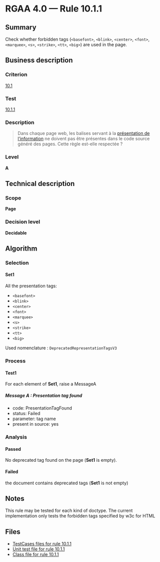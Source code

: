 # RGAA 4.0 — Rule 10.1.1

## Summary

Check whether forbidden tags (`<basefont>`, `<blink>`, `<center>`, 
`<font>`, `<marquee>`, `<s>`, `<strike>`, `<tt>`, `<big>`) are used in the page.

## Business description

### Criterion

[10.1](https://www.numerique.gouv.fr/publications/rgaa-accessibilite/methode/criteres/#crit-10-1)

### Test

[10.1.1](https://www.numerique.gouv.fr/publications/rgaa-accessibilite/methode/criteres/#test-10-1-1)

### Description

> Dans chaque page web, les balises servant à la [présentation de l’information](https://www.numerique.gouv.fr/publications/rgaa-accessibilite/methode/glossaire/#presentation-de-l-information) ne doivent pas être présentes dans le code source généré des pages. Cette règle est-elle respectée ?

### Level

**A**


## Technical description

### Scope

**Page**

### Decision level

**Decidable**

## Algorithm

### Selection

#### Set1

All the presentation tags:
  - `<basefont>`
  - `<blink>`
  - `<center>`
  - `<font>`
  - `<marquee>`
  - `<s>`
  - `<strike>`
  - `<tt>`
  - `<big>`
  
Used nomenclature : `DeprecatedRepresentationTagsV3`

### Process

#### Test1 

For each element of **Set1**, raise a MessageA

##### Message A :  Presentation tag found

-  code: PresentationTagFound
-  status: Failed
-  parameter: tag name
-  present in source: yes

### Analysis

#### Passed

No deprecated tag found on the page (**Set1** is empty).

#### Failed

the document contains deprecated tags (**Set1** is not empty)

## Notes

This rule may be tested for each kind of doctype. The current
implementation only tests the forbidden tags specified by w3c for HTML


## Files

- [TestCases files for rule 10.1.1](https://gitlab.com/asqatasun/Asqatasun/-/tree/master/rules/rules-rgaa4.0/src/test/resources/testcases/rgaa40/Rgaa40Rule100101/)
- [Unit test file for rule 10.1.1](https://gitlab.com/asqatasun/Asqatasun/-/blob/master/rules/rules-rgaa4.0/src/test/java/org/asqatasun/rules/rgaa40/Rgaa40Rule100101Test.java)
- [Class file for rule 10.1.1](https://gitlab.com/asqatasun/Asqatasun/-/blob/master/rules/rules-rgaa4.0/src/main/java/org/asqatasun/rules/rgaa40/Rgaa40Rule100101.java)
